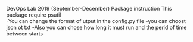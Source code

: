 DevOps Lab 2019 (September-December)
Package instruction This package require psutil<br>
-You can change the format of utput in the config.py file
-you can choost json ot txt 
-Also you can chose how long it must run and the perid of time between starts 
